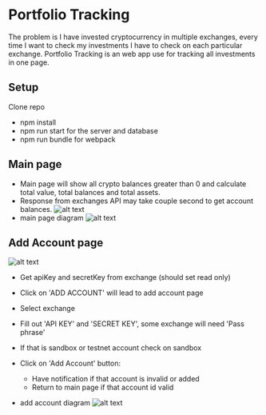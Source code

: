 # Portfolio Tracking
The problem is I have invested cryptocurrency in multiple exchanges, every time I want to check my investments I have to check on each particular exchange.
Portfolio Tracking is an web app use for tracking all investments in one page.

## Setup 
Clone repo
* npm install
* npm run start for the server and database
* npm run bundle for webpack

## Main page
* Main page will show all crypto balances greater than 0 and calculate total value, total balances and total assets.
* Response from exchanges API may take couple second to get account balances.
![alt text](https://i.ibb.co/vc5NxfL/Screen-Shot-2022-02-20-at-10-51-02-AM.jpg)
* main page diagram
![alt text](https://i.ibb.co/XkfMxNr/Screen-Shot-2022-02-20-at-11-10-45-AM.jpg)

## Add Account page
![alt text](https://i.ibb.co/j8mHJNH/Screen-Shot-2022-02-20-at-10-51-12-AM.jpg)
* Get apiKey and secretKey from exchange (should set read only)
* Click on 'ADD ACCOUNT' will lead to add account page 
* Select exchange
* Fill out 'API KEY' and 'SECRET KEY', some exchange will need 'Pass phrase' 
* If that is sandbox or testnet account check on sandbox
* Click on 'Add Account' button:
  * Have notification if that account is invalid or added
  * Return to main page if that account id valid

* add account diagram
![alt text](https://i.ibb.co/CmH0mQg/Screen-Shot-2022-02-20-at-10-59-41-AM.jpg)



